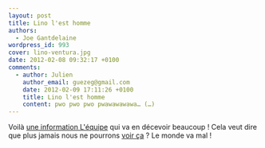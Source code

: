 ```yaml
---
layout: post
title: Lino l'est homme
authors:
  - Joe Gantdelaine
wordpress_id: 993
cover: lino-ventura.jpg
date: 2012-02-08 09:32:17 +0100
comments:
  - author: Julien
    author_email: guezeg@gmail.com
    date: 2012-02-09 17:11:26 +0100
    title: Lino l'est homme
    content: pwo pwo pwo pwawawawawa… (…)
---
```


Voilà
[une information L'équipe](http://www.lequipe.fr/Tennis/Actualites/Li-na-jette-l-eponge/261774)
qui va en décevoir beaucoup ! Cela veut dire que plus jamais nous ne pourrons
[voir ça](http://www.ina.fr/economie-et-societe/vie-sociale/video/CAA81020718/debat-valery-giscard-d-estaing-francois-mitterrand.fr.html)
? Le monde va mal !
